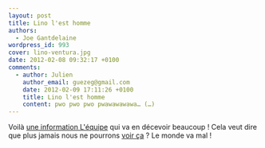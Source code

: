 ```yaml
---
layout: post
title: Lino l'est homme
authors:
  - Joe Gantdelaine
wordpress_id: 993
cover: lino-ventura.jpg
date: 2012-02-08 09:32:17 +0100
comments:
  - author: Julien
    author_email: guezeg@gmail.com
    date: 2012-02-09 17:11:26 +0100
    title: Lino l'est homme
    content: pwo pwo pwo pwawawawawa… (…)
---
```


Voilà
[une information L'équipe](http://www.lequipe.fr/Tennis/Actualites/Li-na-jette-l-eponge/261774)
qui va en décevoir beaucoup ! Cela veut dire que plus jamais nous ne pourrons
[voir ça](http://www.ina.fr/economie-et-societe/vie-sociale/video/CAA81020718/debat-valery-giscard-d-estaing-francois-mitterrand.fr.html)
? Le monde va mal !
